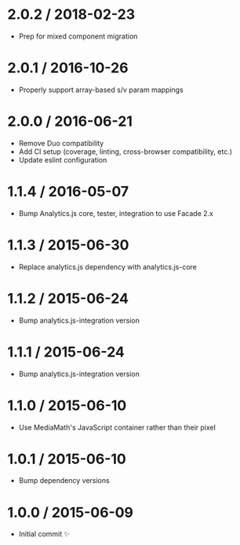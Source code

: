 2.0.2 / 2018-02-23
==================

  * Prep for mixed component migration

2.0.1 / 2016-10-26
==================

  * Properly support array-based s/v param mappings

2.0.0 / 2016-06-21
==================

  * Remove Duo compatibility
  * Add CI setup (coverage, linting, cross-browser compatibility, etc.)
  * Update eslint configuration

1.1.4 / 2016-05-07
==================

  * Bump Analytics.js core, tester, integration to use Facade 2.x

1.1.3 / 2015-06-30
==================

  * Replace analytics.js dependency with analytics.js-core

1.1.2 / 2015-06-24
==================

  * Bump analytics.js-integration version

1.1.1 / 2015-06-24
==================

  * Bump analytics.js-integration version

1.1.0 / 2015-06-10
==================

  * Use MediaMath's JavaScript container rather than their pixel

1.0.1 / 2015-06-10
==================

  * Bump dependency versions

1.0.0 / 2015-06-09
==================

  * Initial commit :sparkles:
